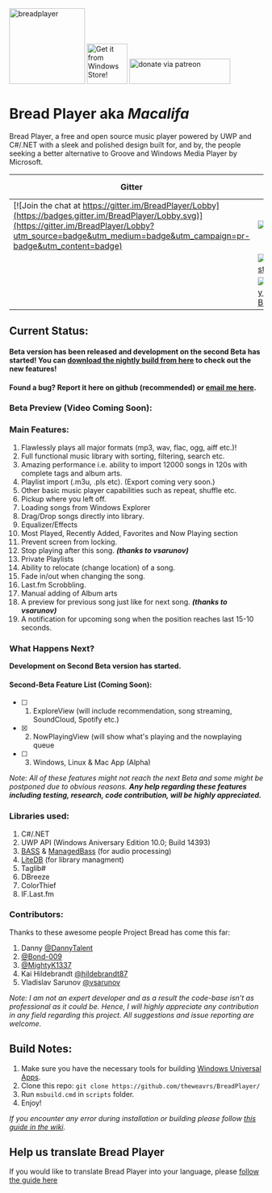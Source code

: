 <dl>
  <a href="https://breadplayer.com/"><img height="150" src="http://i.imgur.com/PNMSGUr.png" title="breadplayer"/></a>
  <a href="https://www.microsoft.com/en-gb/store/p/bread-player/9nblggh42srx/"><img height="80" src="https://assets.windowsphone.com/f2f77ec7-9ba9-4850-9ebe-77e366d08adc/English_Get_it_Win_10_InvariantCulture_Default.png" title="Get it from Windows Store!" alt="Get it from Windows Store!"/></a>
  <a href="https://patreon.com/thecodrr"><img src="http://i.imgur.com/uHXRhpN.png" width="200" height="50" title="donate via patreon" /></a>
  <h1>Bread Player aka <em>Macalifa</em></h1>
  <p>Bread Player, a free and open source music player powered by UWP and C#/.NET with a sleek and polished design built for, and by, the people seeking a better alternative to Groove and Windows Media Player by Microsoft.</p>
</dl> 

| Gitter                                                                                                                                                                                                                   | Build                                                                                                                                                                                                                                                                                      | Suggestions                                                                                                                                         | Social                                                                                                                  | Help us translate! |
|--------------------------------------------------------------------------------------------------------------------------------------------------------------------------------------------------------------------------|--------------------------------------------------------------------------------------------------------------------------------------------------------------------------------------------------------------------------------------------------------------------------------------------|-----------------------------------------------------------------------------------------------------------------------------------------------------|-------------------------------------------------------------------------------------------------------------------------| ------------- |
| [![Join the chat at https://gitter.im/BreadPlayer/Lobby](https://badges.gitter.im/BreadPlayer/Lobby.svg)](https://gitter.im/BreadPlayer/Lobby?utm_source=badge&utm_medium=badge&utm_campaign=pr-badge&utm_content=badge) | [![beta](https://img.shields.io/badge/beta-v2.5.0-orange.svg)](https://github.com/theweavrs/BreadPlayer/releases/tag/v2.5.0)                                                                                                                                                               | [![suggestions here](https://img.shields.io/badge/give%20your-suggestions%20here-orange.svg)](https://github.com/theweavrs/BreadPlayer/issues/17)   | [![Facebook](https://img.shields.io/badge/like%20us%20on-facebook-blue.svg)](https://www.facebook.com/yourbreadplayer/) | [![Guide here!](https://img.shields.io/badge/follow%20the-guide%20here-green.svg)](https://github.com/theweavrs/BreadPlayer/wiki/I-Want-To-Translate!)
|                                                                                                                                                                                                                          | [![build-status](https://ci.appveyor.com/api/projects/status/hphdwx2riesha37e?svg=true)](https://ci.appveyor.com/project/theweavrs/breadplayer)                                                                                                                                            | [![ui related issues](https://img.shields.io/badge/ui%20related-issues%20here-brightgreen.svg)](https://github.com/theweavrs/BreadPlayer/issues/21) |                                                                                                                         |
|                                                                                                                                                                                                                          | [![Nightly-Builds](https://img.shields.io/badge/download-nightly%20build-brightgreen.svg)](https://ci.appveyor.com/api/projects/theweavrs/BreadPlayer/artifacts/BreadPlayer.Views.UWP/AppPackages/BreadPlayer.Views.UWP_2.5.0.0_Test/BreadPlayer.Views.UWP_2.5.0.0_x86_x64_arm.appxbundle) |                                                                                                                                                    |                                                                                                                         | 

## Current Status:
#### Beta version has been released and development on the second Beta has started! You can [download the nightly build from here](https://ci.appveyor.com/api/projects/theweavrs/BreadPlayer/artifacts/BreadPlayer.Views.UWP/AppPackages/BreadPlayer.Views.UWP_2.5.0.0_Test/BreadPlayer.Views.UWP_2.5.0.0_x86_x64_arm.appxbundle) to check out the new features! 

#### Found a bug? Report it here on github (recommended) or [email me here](mailto:enkaboot@gmail.com). 

### Beta Preview (Video Coming Soon):

### Main Features:
1. Flawlessly plays all major formats (mp3, wav, flac, ogg, aiff etc.)! 
2. Full functional music library with sorting, filtering, search etc.
3. Amazing performance i.e. ability to import 12000 songs in 120s with complete tags and album arts.
4. Playlist import (.m3u, .pls etc). (Export coming very soon.)
5. Other basic music player capabilities such as repeat, shuffle etc.
6. Pickup where you left off.
7. Loading songs from Windows Explorer
8. Drag/Drop songs directly into library.
9. Equalizer/Effects
10. Most Played, Recently Added, Favorites and Now Playing section
11. Prevent screen from locking.
12. Stop playing after this song. _**(thanks to vsarunov)**_
13. Private Playlists
14. Ability to relocate (change location) of a song.
15. Fade in/out when changing the song.
16. Last.fm Scrobbling.
17. Manual adding of Album arts
19. A preview for previous song just like for next song. _**(thanks to vsarunov)**_
20. A notification for upcoming song when the position reaches last 15-10 seconds.

### What Happens Next?
**Development on Second Beta version has started.** 

#### Second-Beta Feature List (Coming Soon):

- [ ] 1. ExploreView (will include recommendation, song streaming, SoundCloud, Spotify etc.)
- [x] 2. NowPlayingView (will show what's playing and the nowplaying queue
- [ ] 3. Windows, Linux & Mac App (Alpha) 
 
 
_Note: All of these features might not reach the next Beta and some might be postponed due to obvious reasons. **Any help regarding these features including testing, research, code contribution, will be highly appreciated.**_

### Libraries used:
1. C#/.NET
2. UWP API (Windows Aniversary Edition 10.0; Build 14393)
2. [BASS](http://www.un4seen.com/bass.html) & [ManagedBass](https://github.com/ManagedBass/ManagedBass) (for audio processing)
3. [LiteDB](https://github.com/mbdavid/LiteDB) (for library managment)
4. Taglib#
5. DBreeze
6. ColorThief
7. IF.Last.fm

### Contributors:
Thanks to these awesome people Project Bread has come this far:

1. Danny [@DannyTalent](https://github.com/DannyTalent)
2. [@Bond-009](https://github.com/Bond-009)
3. [@MightyK1337](https://github.com/MightyK1337)
4. Kai Hildebrandt [@hildebrandt87](https://github.com/hildebrandt87)
5. Vladislav Sarunov [@vsarunov](https://github.com/vsarunov)

_Note: I am not an expert developer and as a result the code-base isn't as professional as it could be. Hence, I will highly appreciate any contribution in any field regarding this project. All suggestions and issue reporting are welcome._

## Build Notes:
1. Make sure you have the necessary tools for building [Windows Universal Apps](https://dev.windows.com/en-us/develop/building-universal-Windows-apps).
2. Clone this repo:  `git clone https://github.com/theweavrs/BreadPlayer/`
3. Run `msbuild.cmd` in `scripts` folder.
4. Enjoy!

_If you encounter any error during installation or building please follow [this guide in the wiki](https://github.com/theweavrs/BreadPlayer/wiki/How-To-Build-Bread-Player)._

## Help us translate Bread Player
If you would like to translate Bread Player into your language, please [follow the guide here](https://github.com/theweavrs/BreadPlayer/wiki/I-Want-To-Translate!)
